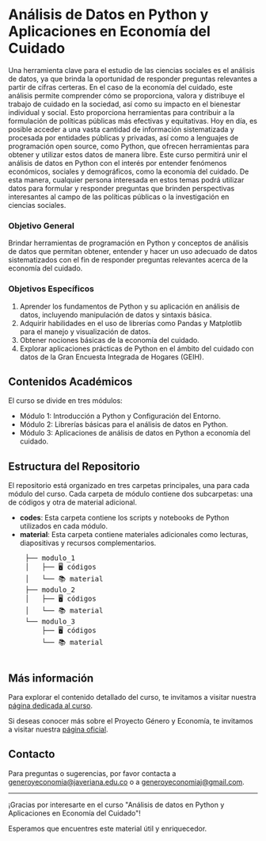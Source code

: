 # Análisis de Datos en Python y Aplicaciones en Economía del Cuidado

Una herramienta clave para el estudio de las ciencias sociales es el análisis de datos, ya que brinda la oportunidad de responder preguntas relevantes a partir de cifras certeras. En el caso de la economía del cuidado, este análisis permite comprender cómo se proporciona, valora y distribuye el trabajo de cuidado en la sociedad, así como su impacto en el bienestar individual y social. Esto proporciona herramientas para contribuir a la formulación de políticas públicas más efectivas y equitativas.
Hoy en día, es posible acceder a una vasta cantidad de información sistematizada y procesada por entidades públicas y privadas, así como a lenguajes de programación open source, como Python, que ofrecen herramientas para obtener y utilizar estos datos de manera libre.
Este curso permitirá unir el análisis de datos en Python con el interés por entender fenómenos económicos, sociales y demográficos, como la economía del cuidado. De esta manera, cualquier persona interesada en estos temas podrá utilizar datos para formular y responder preguntas que brinden perspectivas interesantes al campo de las políticas públicas o la investigación en ciencias sociales.

### Objetivo General
Brindar herramientas de programación en Python y conceptos de análisis de datos que permitan obtener, entender y hacer un uso adecuado de datos sistematizados con el fin de responder preguntas relevantes acerca de la economía del cuidado.

### Objetivos Específicos
1. Aprender los fundamentos de Python y su aplicación en análisis de datos, incluyendo manipulación de datos y sintaxis básica.
2. Adquirir habilidades en el uso de librerías como Pandas y Matplotlib para el manejo y visualización de datos.
3. Obtener nociones básicas de la economía del cuidado.
4. Explorar aplicaciones prácticas de Python en el ámbito del cuidado con datos de la Gran Encuesta Integrada de Hogares (GEIH).

## Contenidos Académicos
El curso se divide en tres módulos:
- Módulo 1: Introducción a Python y Configuración del Entorno.
- Módulo 2: Librerías básicas para el análisis de datos en Python.
- Módulo 3: Aplicaciones de análisis de datos en Python a economía del cuidado.

## Estructura del Repositorio
El repositorio está organizado en tres carpetas principales, una para cada módulo del curso. Cada carpeta de módulo contiene dos subcarpetas: una de códigos y otra de material adicional.
- **codes**: Esta carpeta contiene los scripts y notebooks de Python utilizados en cada módulo.
- **material**: Esta carpeta contiene materiales adicionales como lecturas, diapositivas y recursos complementarios.
<div align="justify">
  <pre>
    ├── modulo_1
    │   ├── 🖥️ códigos
    │   └── 📚 material
    ├── modulo_2
    │   ├── 🖥️ códigos
    │   └── 📚 material
    └── modulo_3
        ├── 🖥️ códigos
        └── 📚 material
  </pre>
</div>


## Más información
Para explorar el contenido detallado del curso, te invitamos a visitar nuestra [página dedicada al curso](https://generoyeconomia.github.io/python_economia_cuidado/).

Si deseas conocer más sobre el Proyecto Género y Economía, te invitamos a visitar nuestra [página oficial](https://generoyeconomia.org/).


## Contacto
Para preguntas o sugerencias, por favor contacta a [generoyeconomia@javeriana.edu.co](mailto:generoyeconomia@javeriana.edu.co) o a [generoyeconomiaj@gmail.com](mailto:generoyeconomiaj@gmail.com).

---

¡Gracias por interesarte en el curso "Análisis de datos en Python y Aplicaciones en Economía del Cuidado"! 

Esperamos que encuentres este material útil y enriquecedor.

